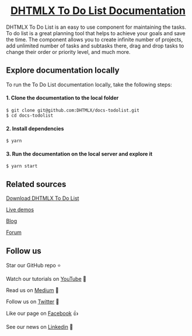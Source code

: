<h1 align="center"><a href="https://docs.dhtmlx.com/todolist/">DHTMLX To Do List Documentation</a></h1>

DHTMLX To Do List is an easy to use component for maintaining the tasks. To do list is a great planning tool that helps to achieve your goals and save the time. The component allows you to create infinite number of projects, add unlimited number of tasks and subtasks there, drag and drop tasks to change their order or priority level, and much more. 

## Explore documentation locally

To run the To Do List documentation locally, take the following steps:

#### 1. Clone the documentation to the local folder

```
$ git clone git@github.com:DHTMLX/docs-todolist.git
$ cd docs-todolist
```

#### 2. Install dependencies

```
$ yarn
```

#### 3. Run the documentation on the local server and explore it

```
$ yarn start
```

## Related sources

[Download DHTMLX To Do List]()

[Live demos]()

[Blog]()

[Forum]()

## Follow us

Star our GitHub repo :star:

Watch our tutorials on [YouTube](https://www.youtube.com/user/dhtmlx/videos) :eyes:

Read us on [Medium](https://medium.com/@dhtmlx) :newspaper:

Follow us on [Twitter](https://twitter.com/dhtmlx) :feet:

Like our page on [Facebook](https://www.facebook.com/dhtmlx/) :thumbsup:

See our news on [Linkedin](https://www.linkedin.com/groups/3345009/) :mega:
